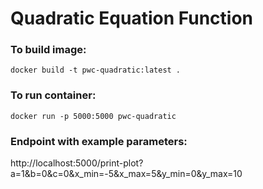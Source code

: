 # Quadratic Equation Function

### To build image:
```shell
docker build -t pwc-quadratic:latest .
```

### To run container:
```shell
docker run -p 5000:5000 pwc-quadratic
```

### Endpoint with example parameters:

http://localhost:5000/print-plot?a=1&b=0&c=0&x_min=-5&x_max=5&y_min=0&y_max=10